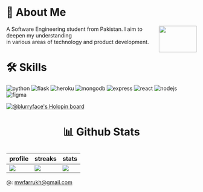 


# 🚀 About Me
<img align="right" src="https://camo.githubusercontent.com/46b5337d2e4d0bf0e3c2cfd3ae600fe1eab38bd321af1f955da414cc73a84ca5/68747470733a2f2f692e67696665722e636f6d2f6f726967696e2f38342f38346437396635383763616565653639636166333036333836656333353237645f773230302e676966" width="100" height="70">
<p width="60" align="left">A Software Engineering student from Pakistan. I aim to deepen my understanding <br> in various areas of technology and product development. 

</p>



# 🛠 Skills

![python](https://img.shields.io/badge/Python-FFD43B?style=for-the-badge&logo=python&logoColor=blue) ![flask](https://img.shields.io/badge/Flask-000000?style=for-the-badge&logo=flask&logoColor=white) ![heroku](https://img.shields.io/badge/Heroku-430098?style=for-the-badge&logo=heroku&logoColor=white) ![mongodb](https://img.shields.io/badge/MongoDB-4EA94B?style=for-the-badge&logo=mongodb&logoColor=white) ![express](https://img.shields.io/badge/Express.js-000000?style=for-the-badge&logo=express&logoColor=white) ![react](https://img.shields.io/badge/React-20232A?style=for-the-badge&logo=react&logoColor=61DAFB) ![nodejs](https://img.shields.io/badge/Node.js-339933?style=for-the-badge&logo=nodedotjs&logoColor=white) ![figma](https://img.shields.io/badge/Figma-F24E1E?style=for-the-badge&logo=figma&logoColor=white) 

[![@blurryface's Holopin board](https://holopin.me/blurryface)](https://holopin.io/@blurryface)

#  <p align="center">📊 Github Stats</p>

| profile           | streaks                                                               | stats |
| ----------------- | ------------------------------------------------------------------ | --------- |
|  <img src="https://github-profile-summary-cards.vercel.app/api/cards/profile-details?username=notwld&theme=monokai"> | <img src="https://github-readme-streak-stats.herokuapp.com/?user=notwld&theme=dark"> | <img src="https://github-readme-stats.vercel.app/api/top-langs/?username=notwld&theme=dark"> |





@: <a href='mailto:mwfarrukh@gmail.com'>mwfarrukh@gmail.com</a>
#
